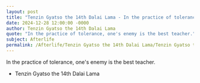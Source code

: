 ```yaml
---
layout: post
title: "Tenzin Gyatso the 14th Dalai Lama - In the practice of tolerance ones"
date: 2024-12-28 12:00:00 -0000
author: Tenzin Gyatso the 14th Dalai Lama
quote: "In the practice of tolerance, one's enemy is the best teacher."
subject: Afterlife
permalink: /Afterlife/Tenzin Gyatso the 14th Dalai Lama/Tenzin Gyatso the 14th Dalai Lama - In the practice of tolerance ones
---
```


In the practice of tolerance, one's enemy is the best teacher.

- Tenzin Gyatso the 14th Dalai Lama

